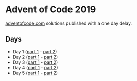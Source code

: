 # Advent of Code 2019

[adventofcode.com](adventofcode.com) solutions published with a one day delay.

## Days
* Day 1 ([part 1](day1/1_1.cpp) - [part 2](day1/1_2.cpp))
* Day 2 ([part 1](day2/2_1.cpp) - [part 2](day2/2_2.cpp))
* Day 3 ([part 1](day3/3_1.cpp) - [part 2](day3/3_2.cpp))
* Day 4 ([part 1](day4/4_1.cpp) - [part 2](day4/4_2.cpp))
* Day 5 ([part 1](day5/5_1.cpp) - [part 2](day5/5_2.cpp))
